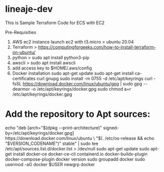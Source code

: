 # lineaje-dev
This is Sample Terraform Code for ECS with EC2 

Pre-Requisities

1. AWS ec2 instance launch ec2 with t3.micro > ubuntu 20.04
2. Terraform > https://computingforgeeks.com/how-to-install-terraform-on-ubuntu/ 
3. python >  sudo apt install python3-pip
4. awscli > sudo apt install awscli
5. add access key to $HOME/.aws/config
6. Docker installation
sudo apt-get update
sudo apt-get install ca-certificates curl gnupg
sudo install -m 0755 -d /etc/apt/keyrings
curl -fsSL https://download.docker.com/linux/ubuntu/gpg | sudo gpg --dearmor -o /etc/apt/keyrings/docker.gpg
sudo chmod a+r /etc/apt/keyrings/docker.gpg
# Add the repository to Apt sources:
echo   "deb [arch="$(dpkg --print-architecture)" signed-by=/etc/apt/keyrings/docker.gpg] https://download.docker.com/linux/ubuntu \
 "$(. /etc/os-release && echo "$VERSION_CODENAME")" stable" |   sudo tee /etc/apt/sources.list.d/docker.list > /dev/null
sudo apt-get update
sudo apt-get install docker-ce docker-ce-cli containerd.io docker-buildx-plugin docker-compose-plugin
docker version
sudo groupadd docker
sudo usermod -aG docker $USER
newgrp docker
